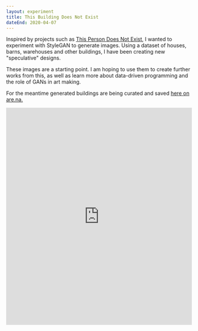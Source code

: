 ```yaml
---
layout: experiment
title: This Building Does Not Exist
dateEnd: 2020-04-07
---
```


Inspired by projects such as [This Person Does Not Exist](https://thispersondoesnotexist.com/), I wanted to experiment with StyleGAN to generate images. Using a dataset of houses, barns, warehouses and other buildings, I have been creating new "speculative" designs.

These images are a starting point. I am hoping to use them to create further works from this, as well as learn more about data-driven programming and the role of GANs in art making.

For the meantime generated buildings are being curated and saved [here on are.na.](https://www.are.na/tom-y/this-building-does-not-exist)

<iframe style="border:none;" width="100%" height="590" src="https://www.are.na/tom-y/this-building-does-not-exist/embed" title="Tom Hackshaw’s Are.na channel “This Building Does Not Exist”"></iframe>
